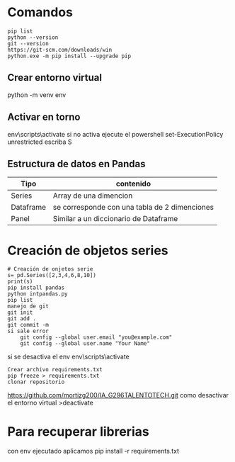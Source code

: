 # Comandos 
```
pip list
python --version 
git --version
https://git-scm.com/downloads/win
python.exe -m pip install --upgrade pip

```
## Crear entorno virtual 
python -m venv env
## Activar en torno
env\scripts\activate
si no activa ejecute el powershell 
set-ExecutionPolicy unrestricted
escriba S

## Estructura de datos en Pandas
| Tipo      | contenido                                     |
| --------- | --------------------------------------------- |
| Series    | Array de una dimencion                        |
| Dataframe | se corresponde con una tabla de 2 dimenciones |
| Panel     | Similar a un diccionario de Dataframe         |

# Creación de objetos series
```
# Creación de onjetos serie
s= pd.Series([2,3,4,6,8,10])
print(s)
pip install pandas
python intpandas.py 
pip list
manejo de git
git init
git add .
git commit -m
si sale error 
    git config --global user.email "you@example.com"
    git config --global user.name "Your Name"
```
si se desactiva el env
env\scripts\activate

    Crear archivo requirements.txt
    pip freeze > requirements.txt
    clonar repositorio
https://github.com/mortizg200/IA_G296TALENTOTECH.git
    como desactivar el entorno virtual 
    >deactivate
# Para recuperar librerias 
con env ejecutado aplicamos
pip install -r requirements.txt
